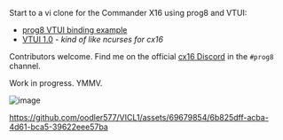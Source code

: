 Start to a vi clone for the Commander X16 using prog8 and VTUI:

- [prog8 VTUI binding example](https://github.com/irmen/prog8/blob/master/examples/cx16/vtui/testvtui.p8)
- [VTUI 1.0](https://github.com/JimmyDansbo/VTUIlib) - _kind of like ncurses for cx16_

Contributors welcome. Find me on the official [cx16 Discord](https://www.commanderx16.com/) in the `#prog8` channel.

Work in progress. YMMV.

![image](https://github.com/oodler577/VICL1/assets/69679854/05727db6-52cc-488b-82f4-23175692bd98)

https://github.com/oodler577/VICL1/assets/69679854/6b825dff-acba-4d61-bca5-39622eee57ba


